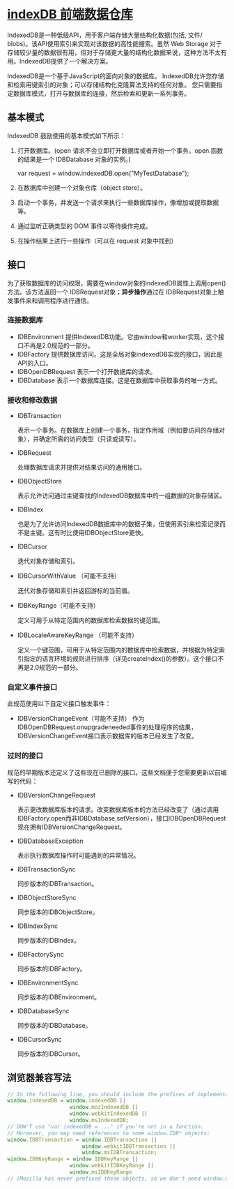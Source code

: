 # [indexDB 前端数据仓库](https://developer.mozilla.org/zh-CN/docs/Web/API/IndexedDB_API)

IndexedDB是一种低级API，用于客户端存储大量结构化数据(包括, 文件/ blobs)。该API使用索引来实现对该数据的高性能搜索。虽然 Web Storage 对于存储较少量的数据很有用，但对于存储更大量的结构化数据来说，这种方法不太有用。IndexedDB提供了一个解决方案。

IndexedDB是一个基于JavaScript的面向对象的数据库。 IndexedDB允许您存储和检索用键索引的对象；可以存储结构化克隆算法支持的任何对象。 您只需要指定数据库模式，打开与数据库的连接，然后检索和更新一系列事务。

## 基本模式

IndexedDB 鼓励使用的基本模式如下所示：

1. 打开数据库。(open 请求不会立即打开数据库或者开始一个事务。open 函数的结果是一个 IDBDatabase 对象的实例。)

    var request = window.indexedDB.open("MyTestDatabase");

2. 在数据库中创建一个对象仓库（object store）。
3. 启动一个事务，并发送一个请求来执行一些数据库操作，像增加或提取数据等。
4. 通过监听正确类型的 DOM 事件以等待操作完成。
5. 在操作结果上进行一些操作（可以在 request 对象中找到）

## 接口

为了获取数据库的访问权限，需要在window对象的indexedDB属性上调用open()方法。该方法返回一个 IDBRequest对象；**异步操作**通过在 IDBRequest对象上触发事件来和调用程序进行通信。

### 连接数据库

- IDBEnvironment
提供IndexedDB功能。它由window和worker实现，这个接口不再是2.0规范的一部分。
- IDBFactory
提供数据库访问。这是全局对象indexedDB实现的接口，因此是API的入口。
- IDBOpenDBRequest
表示一个打开数据库的请求。
- IDBDatabase
表示一个数据库连接。这是在数据库中获取事务的唯一方式。

### 接收和修改数据

- IDBTransaction

    表示一个事务。在数据库上创建一个事务，指定作用域（例如要访问的存储对象），并确定所需的访问类型（只读或读写）。
- IDBRequest

    处理数据库请求并提供对结果访问的通用接口。
- IDBObjectStore

    表示允许访问通过主键查找的IndexedDB数据库中的一组数据的对象存储区。
- IDBIndex

    也是为了允许访问IndexedDB数据库中的数据子集，但使用索引来检索记录而不是主键。这有时比使用IDBObjectStore更快。
- IDBCursor

    迭代对象存储和索引。
- IDBCursorWithValue  （可能不支持）

    迭代对象存储和索引并返回游标的当前值。
- IDBKeyRange（可能不支持）

    定义可用于从特定范围内的数据库检索数据的键范围。
- IDBLocaleAwareKeyRange （可能不支持）

    定义一个键范围，可用于从特定范围内的数据库中检索数据，并根据为特定索引指定的语言环境的规则进行排序（详见createIndex()的参数）。这个接口不再是2.0规范的一部分。


### 自定义事件接口
此规范使用以下自定义接口触发事件：

- IDBVersionChangeEvent（可能不支持）
作为IDBOpenDBRequest.onupgradeneeded事件的处理程序的结果，IDBVersionChangeEvent接口表示数据库的版本已经发生了改变。

### 过时的接口
规范的早期版本还定义了这些现在已删除的接口。这些文档便于您需要更新以前编写的代码：

- IDBVersionChangeRequest 

    表示更改数据库版本的请求。改变数据库版本的方法已经改变了（通过调用IDBFactory.open而非IDBDatabase.setVersion），接口IDBOpenDBRequest现在拥有IDBVersionChangeRequest。
- IDBDatabaseException  

    表示执行数据库操作时可能遇到的异常情况。
- IDBTransactionSync 

    同步版本的IDBTransaction。
- IDBObjectStoreSync 

    同步版本的IDBObjectStore。
- IDBIndexSync 

    同步版本的IDBIndex。
- IDBFactorySync 

    同步版本的IDBFactory。
- IDBEnvironmentSync 

    同步版本的IDBEnvironment。
- IDBDatabaseSync 

    同步版本的IDBDatabase。
- IDBCursorSync 

    同步版本的IDBCursor。

## 浏览器兼容写法

```js 
// In the following line, you should include the prefixes of implementations you want to test.
window.indexedDB = window.indexedDB || 
                    window.mozIndexedDB || 
                    window.webkitIndexedDB || 
                    window.msIndexedDB;
// DON'T use "var indexedDB = ..." if you're not in a function.
// Moreover, you may need references to some window.IDB* objects:
window.IDBTransaction = window.IDBTransaction || 
                        window.webkitIDBTransaction || 
                        window.msIDBTransaction;
window.IDBKeyRange = window.IDBKeyRange || 
                    window.webkitIDBKeyRange || 
                    window.msIDBKeyRange
// (Mozilla has never prefixed these objects, so we don't need window.mozIDB*)

```